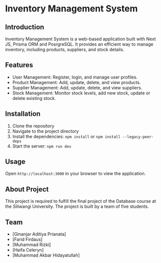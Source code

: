 # Inventory Management System

## Introduction

Inventory Management System is a web-based application built with Next JS, Prisma ORM and PosrgreSQL. It provides an efficient way to manage inventory, including products, suppliers, and stock details.

## Features

- User Management: Register, login, and manage user profiles.
- Product Management: Add, update, delete, and view products.
- Supplier Management: Add, update, delete, and view suppliers.
- Stock Management: Monitor stock levels, add new stock, update or delete existing stock.

## Installation

1. Clone the repository
2. Navigate to the project directory
3. Install the dependencies: `npm install` or `npm install --legacy-peer-deps`
4. Start the server: `npm run dev`

## Usage

Open `http://localhost:3000` in your browser to view the application.

## About Project
This project is required to fulfill the final project of the Database course at the Siliwangi University. The project is built by a team of five students.

## Team
- [Ginanjar Aditiya Prianata]
- [Farid Firdaus]
- [Muhammad Rizki]
- [Haifa Celeryn]
- [Muhammad Akbar Hidayatullah]
